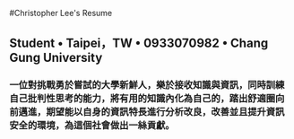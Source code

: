 #Christopher Lee's Resume
##      Student  •  Taipei，TW  • 0933070982 • Chang Gung University

###     一位對挑戰勇於嘗試的大學新鮮人，樂於接收知識與資訊，同時訓練自己批判性思考的能力，將有用的知識內化為自己的，踏出舒適圈向前邁進，期望能以自身的資訊特長進行分析改良，改善並且提升資訊安全的環境，為這個社會做出一絲貢獻。
